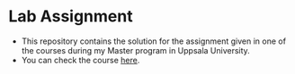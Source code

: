# Lab Assignment
- This repository contains the solution for the assignment given in one of the courses during my Master program in Uppsala University.
- You can check the course [here](http://www.uu.se/en/admissions/master/selma/Kurser/?kKod=1TD268&typ=1).
